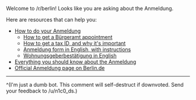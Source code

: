 Welcome to /r/berlin! Looks like you are asking about the Anmeldung.

Here are resources that can help you:

* [How to do your Anmeldung](https://allaboutberlin.com/guides/anmeldung-in-english-berlin)
    * [How to get a Bürgeramt appointment](https://allaboutberlin.com/guides/berlin-burgeramt-appointment)
    * [How to get a tax ID, and why it's important](https://allaboutberlin.com/guides/german-tax-id-steuernummer)
    * [Anmeldung form in English, with instructions](https://allaboutberlin.com/docs/anmeldung)
    * [Wohnungsgeberbestätigung in English](https://allaboutberlin.com/docs/wohnungsgeberbestatigung)
* [Everything you should know about the Anmeldung](https://www.reddit.com/r/berlin/comments/dpmkfn/everything_you_should_know_about_the_anmeldung/)
* [Official Anmeldung page on Berlin.de](https://service.berlin.de/dienstleistung/120686/)

----

^(I'm just a dumb bot. This comment will self-destruct if downvoted. Send your feedback to /u/n1c0_ds.)